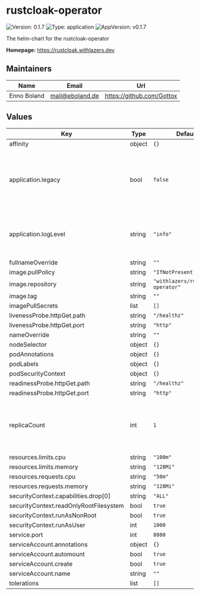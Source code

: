 # rustcloak-operator

![Version: 0.1.7](https://img.shields.io/badge/Version-0.1.7-informational?style=flat-square) ![Type: application](https://img.shields.io/badge/Type-application-informational?style=flat-square) ![AppVersion: v0.1.7](https://img.shields.io/badge/AppVersion-v0.1.7-informational?style=flat-square)

The helm-chart for the rustcloak-operator

**Homepage:** <https://rustcloak.withlazers.dev>

## Maintainers

| Name | Email | Url |
| ---- | ------ | --- |
| Enno Boland | <mail@eboland.de> | <https://github.com/Gottox> |

## Values

| Key | Type | Default | Description |
|-----|------|---------|-------------|
| affinity | object | `{}` |  |
| application.legacy | bool | `false` | enable legacy support. Before enabling, please consult [legacy support section](https://rustcloak.withlazers.dev/configuration/legacy-mode.html) of the rustcloak documentation. |
| application.logLevel | string | `"info"` | one of error, warn, info, debug, trace. Also supports the [env_logger format](https://docs.rs/env_logger/latest/env_logger/#enabling-logging) |
| fullnameOverride | string | `""` |  |
| image.pullPolicy | string | `"IfNotPresent"` |  |
| image.repository | string | `"withlazers/rustcloak-operator"` |  |
| image.tag | string | `""` |  |
| imagePullSecrets | list | `[]` |  |
| livenessProbe.httpGet.path | string | `"/healthz"` |  |
| livenessProbe.httpGet.port | string | `"http"` |  |
| nameOverride | string | `""` |  |
| nodeSelector | object | `{}` |  |
| podAnnotations | object | `{}` |  |
| podLabels | object | `{}` |  |
| podSecurityContext | object | `{}` |  |
| readinessProbe.httpGet.path | string | `"/healthz"` |  |
| readinessProbe.httpGet.port | string | `"http"` |  |
| replicaCount | int | `1` | must be 1. The rustcloak-operator currently does not support multiple replicas. |
| resources.limits.cpu | string | `"100m"` |  |
| resources.limits.memory | string | `"128Mi"` |  |
| resources.requests.cpu | string | `"50m"` |  |
| resources.requests.memory | string | `"128Mi"` |  |
| securityContext.capabilities.drop[0] | string | `"ALL"` |  |
| securityContext.readOnlyRootFilesystem | bool | `true` |  |
| securityContext.runAsNonRoot | bool | `true` |  |
| securityContext.runAsUser | int | `1000` |  |
| service.port | int | `8080` |  |
| serviceAccount.annotations | object | `{}` |  |
| serviceAccount.automount | bool | `true` |  |
| serviceAccount.create | bool | `true` |  |
| serviceAccount.name | string | `""` |  |
| tolerations | list | `[]` |  |

